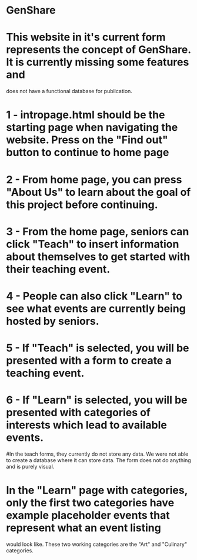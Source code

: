 # GenShare
# This website in it's current form represents the concept of GenShare. It is currently missing some features and
does not have a functional database for publication.



# 1 - intropage.html should be the starting page when navigating the website. Press on the "Find out" button to continue to home page
# 2 - From home page, you can press "About Us" to learn about the goal of this project before continuing.
# 3 - From the home page, seniors can click "Teach" to insert information about themselves to get started with their teaching event.
# 4 - People can also click "Learn" to see what events are currently being hosted by seniors.
# 5 - If "Teach" is selected, you will be presented with a form to create a teaching event.
# 6 - If "Learn" is selected, you will be presented with categories of interests which lead to available events.

#In the teach forms, they currently do not store any data. We were not able to create a database where it can store data. The form does 
not do anything and is purely visual.
# In the "Learn" page with categories, only the first two categories have example placeholder events that represent what an event listing 
would look like. These two working categories are the "Art" and "Culinary" categories.

